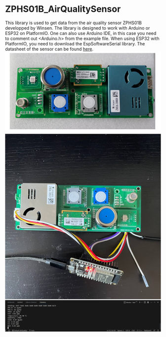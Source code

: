 # ZPHS01B_AirQualitySensor
This library is used to get data from the air quality sensor ZPHS01B developped by Winsen. The library is designed to work with Arduino or ESP32 on PlatformIO. One can also use Arduino IDE, in this case you need to comment out <Arduino.h> from the example file.
When using ESP32 with PlatformIO, you need to download the EspSoftwareSerial library.
The datasheet of the sensor can be found [here](https://www.winsen-sensor.com/d/files/zphs01b-english-version1_1-20200713.pdf).
![ZPHS01B Multi-in-one Air Quality Monitoring Sensor Module](image1.PNG)
![ZPHS01B Multi-in-one Air Quality Monitoring Sensor Module](image2.jpg)
![Output terminal](image3.PNG)
